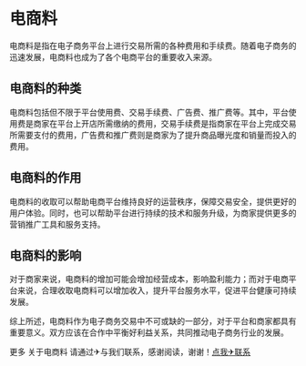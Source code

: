# 电商料

电商料是指在电子商务平台上进行交易所需的各种费用和手续费。随着电子商务的迅速发展，电商料也成为了各个电商平台的重要收入来源。

## 电商料的种类

电商料包括但不限于平台使用费、交易手续费、广告费、推广费等。其中，平台使用费是商家在平台上开店所需缴纳的费用，交易手续费是指商家在平台上完成交易所需要支付的费用，广告费和推广费则是商家为了提升商品曝光度和销量而投入的费用。

## 电商料的作用

电商料的收取可以帮助电商平台维持良好的运营秩序，保障交易安全，提供更好的用户体验。同时，也可以帮助平台进行持续的技术和服务升级，为商家提供更多的营销推广工具和服务支持。

## 电商料的影响

对于商家来说，电商料的增加可能会增加经营成本，影响盈利能力；而对于电商平台来说，合理收取电商料可以增加收入，提升平台服务水平，促进平台健康可持续发展。

综上所述，电商料作为电子商务交易中不可或缺的一部分，对于平台和商家都具有重要意义。双方应该在合作中平衡好利益关系，共同推动电子商务行业的发展。

更多 关于电商料 请通过✈与我们联系，感谢阅读，谢谢！[点我✈联系](https://ww.k02.cc)